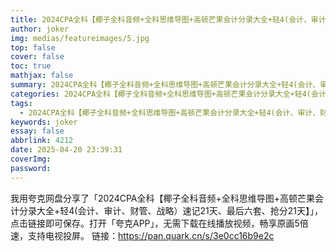 ```yaml
---
title: 2024CPA全科【椰子全科音频+全科思维导图+高顿芒果会计分录大全+轻4(会计、审计、财管、战略）速记21天、最后六套、抢分21天】
author: joker
img: medias/featureimages/5.jpg
top: false
cover: false
toc: true
mathjax: false
summary: 2024CPA全科【椰子全科音频+全科思维导图+高顿芒果会计分录大全+轻4(会计、审计、财管、战略）速记21天、最后六套、抢分21天】
categories: 2024CPA全科【椰子全科音频+全科思维导图+高顿芒果会计分录大全+轻4(会计、审计、财管、战略）速记21天、最后六套、抢分21天】
tags:
  - 2024CPA全科【椰子全科音频+全科思维导图+高顿芒果会计分录大全+轻4(会计、审计、财管、战略）速记21天、最后六套、抢分21天】
keywords: joker
essay: false
abbrlink: 4212
date: 2025-04-20 23:39:31
coverImg:
password:
---
```


我用夸克网盘分享了「2024CPA全科【椰子全科音频+全科思维导图+高顿芒果会计分录大全+轻4(会计、审计、财管、战略）速记21天、最后六套、抢分21天】」，点击链接即可保存。打开「夸克APP」，无需下载在线播放视频，畅享原画5倍速，支持电视投屏。
链接：https://pan.quark.cn/s/3e0cc16b9e2c
